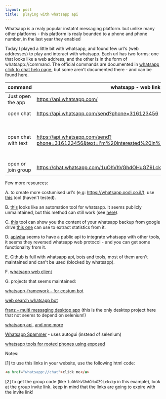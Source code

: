 ```yaml
---
layout: post
title:  playing with whatsapp api  
---
```



Whatsapp is a realy popular instatnt messaging platform. but unlike many other platforms - this platform is realy bounded to a phone and phone number, in the last year they enabled 

Today I played a little bit with whatsapp, and found few url's (web addresses) to play and interact with whatsapp. Each url has two forms: one that looks like a web address, and the other is in the form of whatsapp://command. The official commands are documented in [whatsapp click to chat help page](https://whatsappen.com/whatsapp-click-to-chat), but some aren't documented there - and can be found here. 

| command | whatsapp - web link | whatsapp - direct link<sup>[1]</sup> | whatsapp web link |
| ------- | ------------------- | ---------------------- | ------------------ |
| Just open the app | https://api.whatsapp.com/ | [whatsapp://chat](whatsapp://chat) | https://web.whatsapp.com |
| open chat | https://api.whatsapp.com/send?phone=316123456 | [whatsapp://send? phone=972526783413](whatsapp://send?phone=972526783413) | https://web.whatsapp.com/send?phone=316123456 |
| open chat with text | https://api.whatsapp.com/send?phone=316123456&text=I'm%20interested%20in%20your%20car%20for%20sale | [whatsapp://send? phone=972526783413  &text=I'm interested in your car for sale](whatsapp://send?phone=972526783413&text=I'm interested in your car for sale) | https://web.whatsapp.com/send?phone=316123456&text=I'm%20interested%20in%20your%20car%20for%20sale |
| open or join group | https://chat.whatsapp.com/1uOhVhVGhdOHuGZ9Lckxkp <sup>[2]</sup> | [whatsapp://chat? code=1uOhVhVGhdOHuGZ9Lckxkp](whatsapp://chat?code=1uOhVhVGhdOHuGZ9Lckxkp)<sup>[2]</sup> | can't find one |


Few more resources:

A. to create more costumised url's (e,g: https://whatsapp.oodi.co.il/), use [this](https://github.com/amizz/Whatsapp-Direct-Messaging-API) tool (haven't tested).

B. [this](https://github.com/leohmoraes/Whatsapp) looks like an automation tool for whatsapp. it seems publicly unmaintained, but this method can still work (see [here](https://github.com/zvovov/whatsapp-web)).

C. [this](https://github.com/andreas-mausch/whatsapp-viewer) tool can show you the content of your whatsapp backup from google drive [this one](https://github.com/marcuscaisey/WhatStats) can use to extract statistics from it.

D. [apiwha](http://apiwha.com/) seems to have a public api to integrate whatsapp with other tools, it seems they reversed whatsapp web protocol - and you can get some functionality from it.

E. Github is full with whatsapp [api](https://github.com/tgalal/yowsup), [bots](https://github.com/gojigeje/wasapbot) and tools, most of them aren't maintained and can't be used (blocked by whatsapp).

F. [whatsapp web client](https://github.com/Enrico204/Whatsapp-Desktop)

G. projects that seems maintained:

[whatsapp-framework - for costum bot](https://github.com/danielcardeenas/whatsapp-framework)

[web search whatsapp bot](https://github.com/jctissier/whatsapp-assistant-bot)

[franz - multi messaging desktop app](https://meetfranz.com/) (this is the only desktop project here that not seems to depend on selenium!)

[whatsapp api](https://github.com/VISWESWARAN1998/Simple-Yet-Hackable-WhatsApp-api), [and one more](https://github.com/mukulhase/WebWhatsAPI)

[Whatsapp Spammer](https://github.com/sailesh1999/Whatsapp-Spammer) - uses autogui (instead of selenium)

[whatsapp tools for rooted phones using exposed](https://github.com/suraj0208/WhatsappExtensions)

Notes:

[1] to use this links in your website, use the following html code:
```html
<a href="whatsapp://chat">click me</a> 
````

[2] to get the group code (like `1uOhVhVGhdOHuGZ9Lckxkp` in this example), look at the group invite link. keep in mind that the links are going to expire with the invite link!

